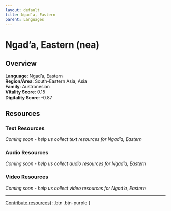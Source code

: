 ```yaml
---
layout: default
title: Ngad’a, Eastern
parent: Languages
---
```


# Ngad’a, Eastern (nea)

## Overview

**Language**: Ngad’a, Eastern  
**Region/Area**: South-Eastern Asia, Asia  
**Family**: Austronesian  
**Vitality Score**: 0.15  
**Digitality Score**: -0.87  

## Resources

### Text Resources
*Coming soon - help us collect text resources for Ngad’a, Eastern*

### Audio Resources
*Coming soon - help us collect audio resources for Ngad’a, Eastern*

### Video Resources
*Coming soon - help us collect video resources for Ngad’a, Eastern*

---

[Contribute resources](https://fairtrain.github.io/){: .btn .btn-purple }
